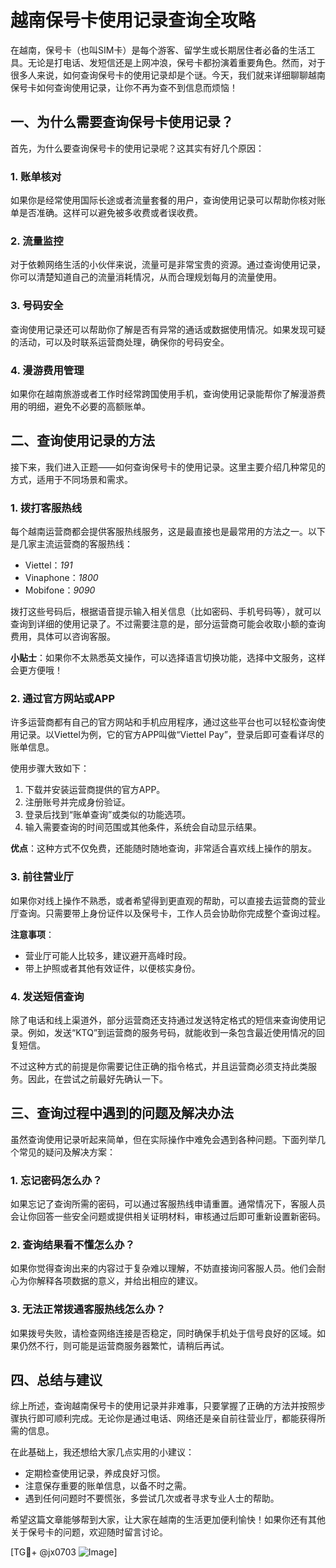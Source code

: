 # 越南保号卡使用记录查询全攻略

在越南，保号卡（也叫SIM卡）是每个游客、留学生或长期居住者必备的生活工具。无论是打电话、发短信还是上网冲浪，保号卡都扮演着重要角色。然而，对于很多人来说，如何查询保号卡的使用记录却是个谜。今天，我们就来详细聊聊越南保号卡如何查询使用记录，让你不再为查不到信息而烦恼！

## 一、为什么需要查询保号卡使用记录？

首先，为什么要查询保号卡的使用记录呢？这其实有好几个原因：

### 1. **账单核对**
   如果你是经常使用国际长途或者流量套餐的用户，查询使用记录可以帮助你核对账单是否准确。这样可以避免被多收费或者误收费。

### 2. **流量监控**
   对于依赖网络生活的小伙伴来说，流量可是非常宝贵的资源。通过查询使用记录，你可以清楚知道自己的流量消耗情况，从而合理规划每月的流量使用。

### 3. **号码安全**
   查询使用记录还可以帮助你了解是否有异常的通话或数据使用情况。如果发现可疑的活动，可以及时联系运营商处理，确保你的号码安全。

### 4. **漫游费用管理**
   如果你在越南旅游或者工作时经常跨国使用手机，查询使用记录能帮你了解漫游费用的明细，避免不必要的高额账单。

## 二、查询使用记录的方法

接下来，我们进入正题——如何查询保号卡的使用记录。这里主要介绍几种常见的方式，适用于不同场景和需求。

### 1. **拨打客服热线**
   每个越南运营商都会提供客服热线服务，这是最直接也是最常用的方法之一。以下是几家主流运营商的客服热线：

   - Viettel：*191*
   - Vinaphone：*1800*
   - Mobifone：*9090*

   拨打这些号码后，根据语音提示输入相关信息（比如密码、手机号码等），就可以查询到详细的使用记录了。不过需要注意的是，部分运营商可能会收取小额的查询费用，具体可以咨询客服。

   **小贴士**：如果你不太熟悉英文操作，可以选择语言切换功能，选择中文服务，这样会更方便哦！

### 2. **通过官方网站或APP**
   许多运营商都有自己的官方网站和手机应用程序，通过这些平台也可以轻松查询使用记录。以Viettel为例，它的官方APP叫做“Viettel Pay”，登录后即可查看详尽的账单信息。

   使用步骤大致如下：
   1. 下载并安装运营商提供的官方APP。
   2. 注册账号并完成身份验证。
   3. 登录后找到“账单查询”或类似的功能选项。
   4. 输入需要查询的时间范围或其他条件，系统会自动显示结果。

   **优点**：这种方式不仅免费，还能随时随地查询，非常适合喜欢线上操作的朋友。

### 3. **前往营业厅**
   如果你对线上操作不熟悉，或者希望得到更直观的帮助，可以直接去运营商的营业厅查询。只需要带上身份证件以及保号卡，工作人员会协助你完成整个查询过程。

   **注意事项**：
   - 营业厅可能人比较多，建议避开高峰时段。
   - 带上护照或者其他有效证件，以便核实身份。

### 4. **发送短信查询**
   除了电话和线上渠道外，部分运营商还支持通过发送特定格式的短信来查询使用记录。例如，发送“KTQ”到运营商的服务号码，就能收到一条包含最近使用情况的回复短信。

   不过这种方式的前提是你需要记住正确的指令格式，并且运营商必须支持此类服务。因此，在尝试之前最好先确认一下。

## 三、查询过程中遇到的问题及解决办法

虽然查询使用记录听起来简单，但在实际操作中难免会遇到各种问题。下面列举几个常见的疑问及解决方案：

### 1. 忘记密码怎么办？
   如果忘记了查询所需的密码，可以通过客服热线申请重置。通常情况下，客服人员会让你回答一些安全问题或提供相关证明材料，审核通过后即可重新设置新密码。

### 2. 查询结果看不懂怎么办？
   如果你觉得查询出来的内容过于复杂难以理解，不妨直接询问客服人员。他们会耐心为你解释各项数据的意义，并给出相应的建议。

### 3. 无法正常拨通客服热线怎么办？
   如果拨号失败，请检查网络连接是否稳定，同时确保手机处于信号良好的区域。如果仍然不行，则可能是运营商服务器繁忙，请稍后再试。

## 四、总结与建议

综上所述，查询越南保号卡的使用记录并非难事，只要掌握了正确的方法并按照步骤执行即可顺利完成。无论你是通过电话、网络还是亲自前往营业厅，都能获得所需的信息。

在此基础上，我还想给大家几点实用的小建议：

- 定期检查使用记录，养成良好习惯。
- 注意保存重要的账单信息，以备不时之需。
- 遇到任何问题时不要慌张，多尝试几次或者寻求专业人士的帮助。

希望这篇文章能够帮到大家，让大家在越南的生活更加便利愉快！如果你还有其他关于保号卡的问题，欢迎随时留言讨论。

[TG💪+ @jx0703 ![Image](https://github.com/user-attachments/assets/dbca1d08-cadb-493c-b0ec-ad6f7a83f270)]